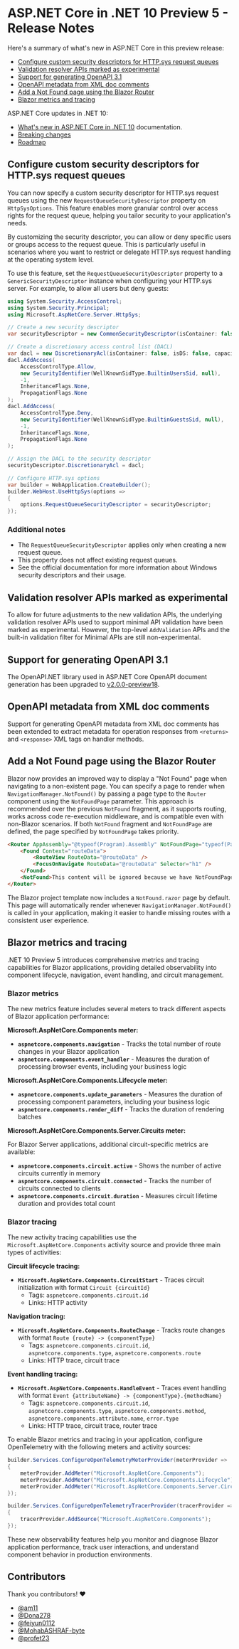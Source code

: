 # ASP.NET Core in .NET 10 Preview 5 - Release Notes

Here's a summary of what's new in ASP.NET Core in this preview release:

- [Configure custom security descriptors for HTTP.sys request queues](#configure-custom-security-descriptors-for-httpsys-request-queues)
- [Validation resolver APIs marked as experimental](#validation-resolver-apis-marked-as-experimental)
- [Support for generating OpenAPI 3.1](#support-for-generating-openapi-31)
- [OpenAPI metadata from XML doc comments](#openapi-metadata-from-xml-doc-comments)
- [Add a Not Found page using the Blazor Router](#add-a-not-found-page-using-the-blazor-router)
- [Blazor metrics and tracing](#blazor-metrics-and-tracing)

ASP.NET Core updates in .NET 10:

- [What's new in ASP.NET Core in .NET 10](https://learn.microsoft.com/aspnet/core/release-notes/aspnetcore-10.0) documentation.
- [Breaking changes](https://docs.microsoft.com/dotnet/core/compatibility/10.0#aspnet-core)
- [Roadmap](https://github.com/dotnet/aspnetcore/issues/59443)

## Configure custom security descriptors for HTTP.sys request queues

You can now specify a custom security descriptor for HTTP.sys request queues using the new `RequestQueueSecurityDescriptor` property on `HttpSysOptions`. This feature enables more granular control over access rights for the request queue, helping you tailor security to your application's needs.

By customizing the security descriptor, you can allow or deny specific users or groups access to the request queue. This is particularly useful in scenarios where you want to restrict or delegate HTTP.sys request handling at the operating system level.

To use this feature, set the `RequestQueueSecurityDescriptor` property to a `GenericSecurityDescriptor` instance when configuring your HTTP.sys server. For example, to allow all users but deny guests:

```csharp
using System.Security.AccessControl;
using System.Security.Principal;
using Microsoft.AspNetCore.Server.HttpSys;

// Create a new security descriptor
var securityDescriptor = new CommonSecurityDescriptor(isContainer: false, isDS: false, sddlForm: string.Empty);

// Create a discretionary access control list (DACL)
var dacl = new DiscretionaryAcl(isContainer: false, isDS: false, capacity: 2);
dacl.AddAccess(
    AccessControlType.Allow,
    new SecurityIdentifier(WellKnownSidType.BuiltinUsersSid, null),
    -1,
    InheritanceFlags.None,
    PropagationFlags.None
);
dacl.AddAccess(
    AccessControlType.Deny,
    new SecurityIdentifier(WellKnownSidType.BuiltinGuestsSid, null),
    -1,
    InheritanceFlags.None,
    PropagationFlags.None
);

// Assign the DACL to the security descriptor
securityDescriptor.DiscretionaryAcl = dacl;

// Configure HTTP.sys options
var builder = WebApplication.CreateBuilder();
builder.WebHost.UseHttpSys(options =>
{
    options.RequestQueueSecurityDescriptor = securityDescriptor;
});
```

### Additional notes

- The `RequestQueueSecurityDescriptor` applies only when creating a new request queue.
- This property does not affect existing request queues.
- See the official documentation for more information about Windows security descriptors and their usage.

## Validation resolver APIs marked as experimental

To allow for future adjustments to the new validation APIs, the underlying validation resolver APIs used to support minimal API validation have been marked as experimental. However, the top-level `AddValidation` APIs and the built-in validation filter for Minimal APIs are still non-experimental.

## Support for generating OpenAPI 3.1

The OpenAPI.NET library used in ASP.NET Core OpenAPI document generation has been upgraded to [v2.0.0-preview18](https://github.com/microsoft/OpenAPI.NET/releases/tag/v2.0.0-preview.18).

## OpenAPI metadata from XML doc comments

Support for generating OpenAPI metadata from XML doc comments has been extended to extract metadata for operation responses from `<returns>` and `<response>` XML tags on handler methods.

## Add a Not Found page using the Blazor Router

Blazor now provides an improved way to display a "Not Found" page when navigating to a non-existent page. You can specify a page to render when `NavigationManager.NotFound()` by passing a page type to the `Router` component using the `NotFoundPage` parameter. This approach is recommended over the previous `NotFound` fragment, as it supports routing, works across code re-execution middleware, and is compatible even with non-Blazor scenarios. If both `NotFound` fragment and `NotFoundPage` are defined, the page specified by `NotFoundPage` takes priority.

```html
<Router AppAssembly="@typeof(Program).Assembly" NotFoundPage="typeof(Pages.NotFound)">
    <Found Context="routeData">
        <RouteView RouteData="@routeData" />
        <FocusOnNavigate RouteData="@routeData" Selector="h1" />
    </Found>
    <NotFound>This content will be ignored because we have NotFoundPage defined.</NotFound>
</Router>
```

The Blazor project template now includes a `NotFound.razor` page by default. This page will automatically render whenever `NavigationManager.NotFound()` is called in your application, making it easier to handle missing routes with a consistent user experience.

## Blazor metrics and tracing

.NET 10 Preview 5 introduces comprehensive metrics and tracing capabilities for Blazor applications, providing detailed observability into component lifecycle, navigation, event handling, and circuit management.

### Blazor metrics

The new metrics feature includes several meters to track different aspects of Blazor application performance:

**Microsoft.AspNetCore.Components meter:**

- **`aspnetcore.components.navigation`** - Tracks the total number of route changes in your Blazor application
- **`aspnetcore.components.event_handler`** - Measures the duration of processing browser events, including your business logic

**Microsoft.AspNetCore.Components.Lifecycle meter:**

- **`aspnetcore.components.update_parameters`** - Measures the duration of processing component parameters, including your business logic
- **`aspnetcore.components.render_diff`** - Tracks the duration of rendering batches

**Microsoft.AspNetCore.Components.Server.Circuits meter:**

For Blazor Server applications, additional circuit-specific metrics are available:

- **`aspnetcore.components.circuit.active`** - Shows the number of active circuits currently in memory
- **`aspnetcore.components.circuit.connected`** - Tracks the number of circuits connected to clients
- **`aspnetcore.components.circuit.duration`** - Measures circuit lifetime duration and provides total count

### Blazor tracing

The new activity tracing capabilities use the `Microsoft.AspNetCore.Components` activity source and provide three main types of activities:

**Circuit lifecycle tracing:**

- **`Microsoft.AspNetCore.Components.CircuitStart`** - Traces circuit initialization with format `Circuit {circuitId}`
  - Tags: `aspnetcore.components.circuit.id`
  - Links: HTTP activity

**Navigation tracing:**

- **`Microsoft.AspNetCore.Components.RouteChange`** - Tracks route changes with format `Route {route} -> {componentType}`
  - Tags: `aspnetcore.components.circuit.id`, `aspnetcore.components.type`, `aspnetcore.components.route`
  - Links: HTTP trace, circuit trace

**Event handling tracing:**

- **`Microsoft.AspNetCore.Components.HandleEvent`** - Traces event handling with format `Event {attributeName} -> {componentType}.{methodName}`
  - Tags: `aspnetcore.components.circuit.id`, `aspnetcore.components.type`, `aspnetcore.components.method`, `aspnetcore.components.attribute.name`, `error.type`
  - Links: HTTP trace, circuit trace, router trace

To enable Blazor metrics and tracing in your application, configure OpenTelemetry with the following meters and activity sources:

```csharp
builder.Services.ConfigureOpenTelemetryMeterProvider(meterProvider =>
{
    meterProvider.AddMeter("Microsoft.AspNetCore.Components");
    meterProvider.AddMeter("Microsoft.AspNetCore.Components.Lifecycle");
    meterProvider.AddMeter("Microsoft.AspNetCore.Components.Server.Circuits");
});

builder.Services.ConfigureOpenTelemetryTracerProvider(tracerProvider =>
{
    tracerProvider.AddSource("Microsoft.AspNetCore.Components");
});
```

These new observability features help you monitor and diagnose Blazor application performance, track user interactions, and understand component behavior in production environments.

## Contributors

Thank you contributors! ❤️

- [@am11](https://github.com/dotnet/aspnetcore/pulls?q=is%3Apr+is%3Amerged+milestone%3A10.0-preview5+author%3Aam11)
- [@Dona278](https://github.com/dotnet/aspnetcore/pulls?q=is%3Apr+is%3Amerged+milestone%3A10.0-preview5+author%3ADona278)
- [@feiyun0112](https://github.com/dotnet/aspnetcore/pulls?q=is%3Apr+is%3Amerged+milestone%3A10.0-preview5+author%3Afeiyun0112)
- [@MohabASHRAF-byte](https://github.com/dotnet/aspnetcore/pulls?q=is%3Apr+is%3Amerged+milestone%3A10.0-preview5+author%3AMohabASHRAF-byte)
- [@profet23](https://github.com/dotnet/aspnetcore/pulls?q=is%3Apr+is%3Amerged+milestone%3A10.0-preview5+author%3Apropet23)
